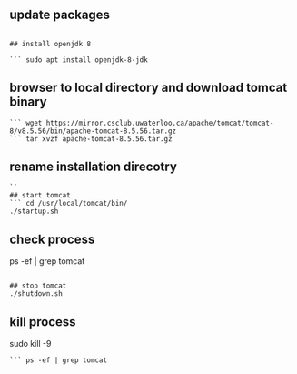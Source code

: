

## update packages
``` sudo apt-get update

## install openjdk 8

``` sudo apt install openjdk-8-jdk 
``` 
## browser to local directory and download tomcat binary

``` cd /usr/local/
``` wget https://mirror.csclub.uwaterloo.ca/apache/tomcat/tomcat-8/v8.5.56/bin/apache-tomcat-8.5.56.tar.gz
``` tar xvzf apache-tomcat-8.5.56.tar.gz 
``` 

## rename installation direcotry
``` mv apache-tomcat-8.5.56.tar.gz tomcat 
`` 
## start tomcat
``` cd /usr/local/tomcat/bin/
./startup.sh 
```

## check process 
 ps -ef | grep tomcat
```

## stop tomcat 
./shutdown.sh
``` 

## kill process 
sudo kill -9 <processid> 
``` 
``` ps -ef | grep tomcat


```

